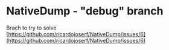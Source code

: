 # NativeDump - "debug" branch

Brach to try to solve [https://github.com/ricardojoserf/NativeDump/issues/6](https://github.com/ricardojoserf/NativeDump/issues/6)
